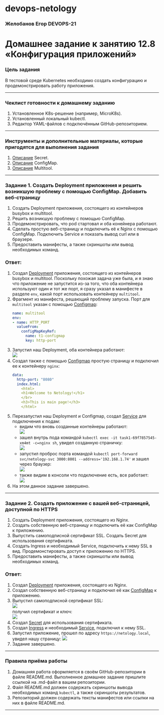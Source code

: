 # devops-netology

### Желобанов Егор DEVOPS-21

# Домашнее задание к занятию 12.8 «Конфигурация приложений»

### Цель задания

В тестовой среде Kubernetes необходимо создать конфигурацию и продемонстрировать работу приложения.

------

### Чеклист готовности к домашнему заданию

1. Установленное K8s-решение (например, MicroK8s).
2. Установленный локальный kubectl.
3. Редактор YAML-файлов с подключённым GitHub-репозиторием.

------

### Инструменты и дополнительные материалы, которые пригодятся для выполнения задания

1. [Описание](https://kubernetes.io/docs/concepts/configuration/secret/) Secret.
2. [Описание](https://kubernetes.io/docs/concepts/configuration/configmap/) ConfigMap.
3. [Описание](https://github.com/wbitt/Network-MultiTool) Multitool.

------

### Задание 1. Создать Deployment приложения и решить возникшую проблему с помощью ConfigMap. Добавить веб-страницу

1. Создать Deployment приложения, состоящего из контейнеров busybox и multitool.
2. Решить возникшую проблему с помощью ConfigMap.
3. Продемонстрировать, что pod стартовал и оба конейнера работают.
4. Сделать простую веб-страницу и подключить её к Nginx с помощью ConfigMap. Подключить Service и показать вывод curl или в браузере.
5. Предоставить манифесты, а также скриншоты или вывод необходимых команд.

### Ответ:

1. Создал [Deployment](/practice/12.8/task1/deployment-task1.yaml) приложения, состоящего из контейнеров busybox и multitool. Поскольку похожая задача уже была, и я знаю что приложение не запустится из-за того, что оба контейнера используют один и тот же порт, я сразу указал в манифесте в разделе `env`, какой порт использовать контейнеру `multitool`.
2. Фрагмент из манифеста, решающий проблему запуска. Порт для `multitool` указан с помощью [Configmap](/practice/12.8/task1/configmap-task1.yaml):  
    ```yaml
    name: multitool
    env:
    - name: HTTP_PORT
      valueFrom:
        configMapKeyRef:
          name: t1-configmap
          key: http-port
   ```
3. Запустил наш Deployment, оба контейнера работают:  
    ![](/pics/12.8/task1-deployment-running.jpg)  
4. Создал также с помощью [Configmap](/practice/12.8/task1/configmap-task1.yaml) простую страницу и подключил ее к контейнеру `nginx`:
    ```yaml
    data:
      http-port: "8080"
      index.html:
        <html>
        <h1>Welcome to Netology!</h1>
        </br>
        <h3>This is main page!</h3>
        </html>
    ```  
5. Перезапустил наш Deployment и Configmap, создал [Service](/practice/12.8/task1/service-task1.yaml) для подключения к подам:
    * видим что вновь созданные контейнеры работают:  
    ![](/pics/12.8/task1-deployment-running-after-restart.jpg)  
    * зашел внутрь пода командой `kubectl exec -it task1-69f7857545-xm4mt -c=nginx sh`, увидел созданную страничку:  
    ![](/pics/12.8/task1-into-nginx-pod.jpg)  
    * запустил проброс порта командой `kubectl port-forward svc/netology-svc 3000:8001 --address='192.168.1.74'` и зашел через браузер:  
    ![](/pics/12.8/task1-nginx-main-page.jpg)  
    * также видим в консоли что подключение есть, все работает:  
    ![](/pics/12.8/task1-connect-3000.jpg)  
6. На этом данное задание завершено.
------

### Задание 2. Создать приложение с вашей веб-страницей, доступной по HTTPS 

1. Создать Deployment приложения, состоящего из Nginx.
2. Создать собственную веб-страницу и подключить её как ConfigMap к приложению.
3. Выпустить самоподписной сертификат SSL. Создать Secret для использования сертификата.
4. Создать Ingress и необходимый Service, подключить к нему SSL в вид. Продемонстировать доступ к приложению по HTTPS. 
5. Предоставить манифесты, а также скриншоты или вывод необходимых команд.

### Ответ:
1. Создал [Deployment](/practice/12.8/task2/deployment-task2.yaml) приложения, состоящего из Nginx.
2. Создал собственную веб-страницу и подключил её как [ConfigMap](/practice/12.8/task2/configmap-task2.yaml) к приложению.
3. Выпустил самоподписной сертификат SSL:  
    ![](/pics/12.8/task2-create-SSL-certs.jpg)  
    получил сертификат и ключ:  
    ![](/pics/12.8/task2-list-certs.jpg)  
4. Создал [Secret](/practice/12.8/task2/secret-task2.yaml) для использования сертификата.
5. Создал [Ingress](/practice/12.8/task2/ingress-task2.yaml) и необходимый [Service](/practice/12.8/task2/service-task2.yaml), подключил к нему SSL.
6. Запустил приложение, прошел по адресу `https://netology.local`, увидел нашу страницу:
    ![](/pics/12.8/task2-connect-browser.jpg)  
7. Задание завершено.
------

### Правила приёма работы

1. Домашняя работа оформляется в своём GitHub-репозитории в файле README.md. Выполненное домашнее задание пришлите ссылкой на .md-файл в вашем репозитории.
2. Файл README.md должен содержать скриншоты вывода необходимых команд `kubectl`, а также скриншоты результатов.
3. Репозиторий должен содержать тексты манифестов или ссылки на них в файле README.md.

------
